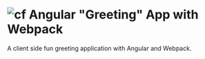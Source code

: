 # ![cf](http://i.imgur.com/7v5ASc8.png) Angular "Greeting" App with Webpack

A client side fun greeting application with Angular and Webpack.
